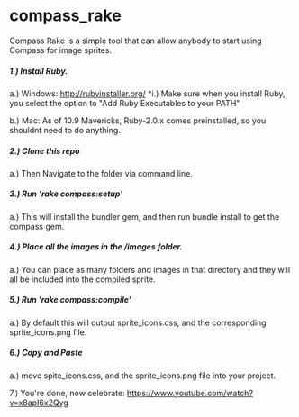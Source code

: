 compass_rake
============

Compass Rake is a simple tool that can allow anybody to start using Compass for image sprites.


##### 1.) Install Ruby.
  a.) Windows: http://rubyinstaller.org/
    *i.) Make sure when you install Ruby, you select the option to "Add Ruby Executables to your PATH"

  b.) Mac: As of 10.9 Mavericks, Ruby-2.0.x comes preinstalled, so you shouldnt need to do anything.


##### 2.) Clone this repo
  a.) Then Navigate to the folder via command line.


##### 3.) Run 'rake compass:setup'
  a.) This will install the bundler gem, and then run bundle install to get the compass gem.


##### 4.) Place all the images in the /images folder.
  a.) You can place as many folders and images in that directory and they will all be included into the compiled sprite.


##### 5.) Run 'rake compass:compile'
  a.) By default this will output sprite_icons.css, and the corresponding sprite_icons.png file.


##### 6.) Copy and Paste
  a.) move spite_icons.css, and the sprite_icons.png file into your project.


7.) You're done, now celebrate: https://www.youtube.com/watch?v=x8apI6x2Qyg

